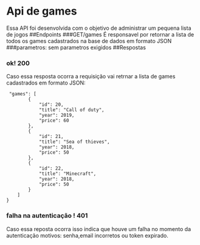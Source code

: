 # Api de games 
Essa API foi desenvolvida com o objetivo de administrar um pequena lista de jogos
##Endpoints
###GET/games
É responsavel por retornar a lista de todos os games cadastrados na base de dados em formato JSON 
###parametros: sem parametros exigidos
##Respostas 
### ok! 200 
Caso essa resposta ocorra a requisição vai retrnar a lista de games cadastrados em formato JSON:
```
 "games": [
        {
            "id": 20,
            "title": "Call of duty",
            "year": 2019,
            "price": 60
        },
        {
            "id": 21,
            "title": "Sea of thieves",
            "year": 2018,
            "price": 50
        },
        {
            "id": 22,
            "title": "Minecraft",
            "year": 2018,
            "price": 50
        }
    ]
}
```
### falha na autenticação ! 401 
Caso essa reposta ocorra isso indica que houve um falha no momento da autenticação motivos: senha,email incorretos ou token expirado.
